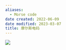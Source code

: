```yaml
---
aliases:
  - Morse code
date created: 2022-06-09
date modified: 2023-03-07
title: 摩尔斯电码
---
```


![](https://img2.oldwinter.top/202205132042270.png)
